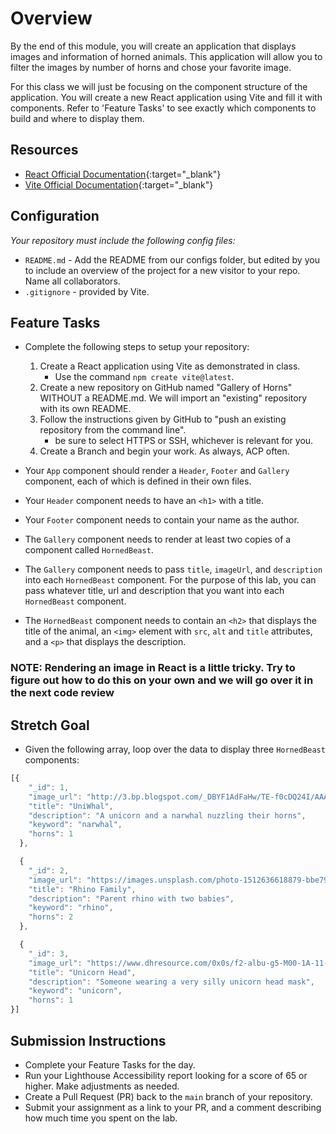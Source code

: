 # Overview

By the end of this module, you will create an application that displays images and information of horned animals. This application will allow you to filter the images by number of horns and chose your favorite image.

For this class we will just be focusing on the component structure of the application. You will create a new React application using Vite and fill it with components. Refer to 'Feature Tasks' to see exactly which components to build and where to display them.

## Resources

- [React Official Documentation](https://reactjs.org/docs/getting-started.html){:target="_blank"}
- [Vite Official Documentation](https://vitejs.dev){:target="_blank"}

## Configuration

_Your repository must include the following config files:_

- `README.md` - Add the README from our configs folder, but edited by you to include an overview of the project for a new visitor to your repo.  Name all collaborators.
- `.gitignore` - provided by Vite.

## Feature Tasks

- Complete the following steps to setup your repository:
  1. Create a React application using Vite as demonstrated in class.
      - Use the command `npm create vite@latest`.
  1. Create a new repository on GitHub named "Gallery of Horns" WITHOUT a README.md. We will import an "existing" repository with its own README.
  1. Follow the instructions given by GitHub to "push an existing repository from the command line".
      - be sure to select HTTPS or SSH, whichever is relevant for you.
  1. Create a Branch and begin your work.  As always, ACP often.

- Your `App` component should render a `Header`, `Footer` and `Gallery` component, each of which is defined in their own files.

- Your `Header` component needs to have an `<h1>` with a title.

- Your `Footer` component needs to contain your name as the author.

- The `Gallery` component needs to render at least two copies of a component called `HornedBeast`.

- The `Gallery` component needs to pass `title`, `imageUrl`, and `description` into each `HornedBeast` component. For the purpose of this lab, you can pass whatever title, url and description that you want into each `HornedBeast` component.

- The `HornedBeast` component needs to contain an `<h2>` that displays the title of the animal, an `<img>` element with `src`, `alt` and `title` attributes, and a `<p>` that displays the description.

### NOTE: Rendering an image in React is a little tricky. Try to figure out how to do this on your own and we will go over it in the next code review

## Stretch Goal

- Given the following array, loop over the data to display three `HornedBeast` components:

```js
[{
    "_id": 1,
    "image_url": "http://3.bp.blogspot.com/_DBYF1AdFaHw/TE-f0cDQ24I/AAAAAAAACZg/l-FdTZ6M7z8/s1600/Unicorn_and_Narwhal_by_dinglehopper.jpg",
    "title": "UniWhal",
    "description": "A unicorn and a narwhal nuzzling their horns",
    "keyword": "narwhal",
    "horns": 1
  },

  {
    "_id": 2,
    "image_url": "https://images.unsplash.com/photo-1512636618879-bbe79107e9e3?ixlib=rb-0.3.5&ixid=eyJhcHBfaWQiOjEyMDd9&s=bd9460ee6d1ddbb6b1ca7be86dfc4590&auto=format&fit=crop&w=1825&q=80",
    "title": "Rhino Family",
    "description": "Parent rhino with two babies",
    "keyword": "rhino",
    "horns": 2
  },

  {
    "_id": 3,
    "image_url": "https://www.dhresource.com/0x0s/f2-albu-g5-M00-1A-11-rBVaI1hsIIiALxKzAAIHjSU3VkE490.jpg/wholesale-halloween-costume-prop-unicorn.jpg",
    "title": "Unicorn Head",
    "description": "Someone wearing a very silly unicorn head mask",
    "keyword": "unicorn",
    "horns": 1
}]
```

## Submission Instructions

- Complete your Feature Tasks for the day.
- Run your Lighthouse Accessibility report looking for a score of 65 or higher. Make adjustments as needed.
- Create a Pull Request (PR) back to the `main` branch of your repository.
- Submit your assignment as a link to your PR, and a comment describing how much time you spent on the lab.
